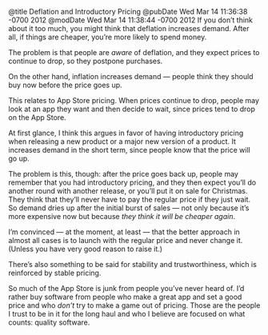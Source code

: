@title Deflation and Introductory Pricing
@pubDate Wed Mar 14 11:36:38 -0700 2012
@modDate Wed Mar 14 11:38:44 -0700 2012
If you don’t think about it too much, you might think that deflation increases demand. After all, if things are cheaper, you’re more likely to spend money.

The problem is that people are <em>aware</em> of deflation, and they expect prices to continue to drop, so they postpone purchases.

On the other hand, inflation increases demand — people think they should buy now before the price goes up.

This relates to App Store pricing. When prices continue to drop, people may look at an app they want and then decide to wait, since prices tend to drop on the App Store.

At first glance, I think this argues in favor of having introductory pricing when releasing a new product or a major new version of a product. It increases demand in the short term, since people know that the price will go up.

The problem is this, though: after the price goes back up, people may remember that you had introductory pricing, and they then expect you’ll do another round with another release, or you’ll put it on sale for Christmas. They think that they’ll never have to pay the regular price if they just wait. So demand dries up after the initial burst of sales — not only because it’s more expensive now but because <em>they think it will be cheaper again</em>.

I’m convinced — at the moment, at least — that the better approach in almost all cases is to launch with the regular price and never change it. (Unless you have very good reason to raise it.)

There’s also something to be said for stability and trustworthiness, which is reinforced by stable pricing.

So much of the App Store is junk from people you’ve never heard of. I’d rather buy software from people who make a great app and set a good price and who <em>don’t</em> try to make a game out of pricing. Those are the people I trust to be in it for the long haul and who I believe are focused on what counts: quality software.
